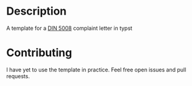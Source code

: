 # Description

A template for a [DIN 5008](https://de.wikipedia.org/wiki/DIN_5008) complaint letter in typst

# Contributing

I have yet to use the template in practice. Feel free open issues and pull requests.
